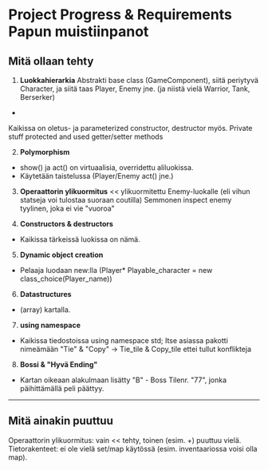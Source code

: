 # Project Progress & Requirements Papun muistiinpanot
## Mitä ollaan tehty

1. **Luokkahierarkia**
Abstrakti base class (GameComponent), siitä periytyvä Character, ja siitä taas Player, Enemy jne. 
(ja niistä vielä Warrior, Tank, Berserker)
- 
Kaikissa on oletus- ja parameterized constructor, destructor myös.
Private stuff protected and used getter/setter methods

2. **Polymorphism**
- show() ja act() on virtuaalisia, overridettu aliluokissa.
- Käytetään taistelussa (Player/Enemy act() jne.)

3. **Operaattorin ylikuormitus**
<< ylikuormitettu Enemy-luokalle (eli vihun statseja voi tulostaa suoraan coutilla)
Semmonen inspect enemy tyylinen, joka ei vie "vuoroa"

4. **Constructors & destructors**
- Kaikissa tärkeissä luokissa on nämä.

5. **Dynamic object creation**
- Pelaaja luodaan new:lla (Player* Playable_character = new class_choice(Player_name))

6. **Datastructures**
- (array) kartalla.

7. **using namespace**
- Kaikissa tiedostoissa 
using namespace std; Itse asiassa pakotti nimeämään "Tie" & "Copy" -> Tie_tile & Copy_tile ettei tullut konflikteja 

8. **Bossi & "Hyvä Ending"**
- Kartan oikeaan alakulmaan lisätty "B" - Boss Tilenr. "77", 
jonka päihittämällä peli päättyy.

---

## Mitä ainakin puuttuu

Operaattorin ylikuormitus: vain << tehty, toinen (esim. +) puuttuu vielä.
Tietorakenteet: ei ole vielä set/map käytössä (esim. inventaariossa voisi olla map).